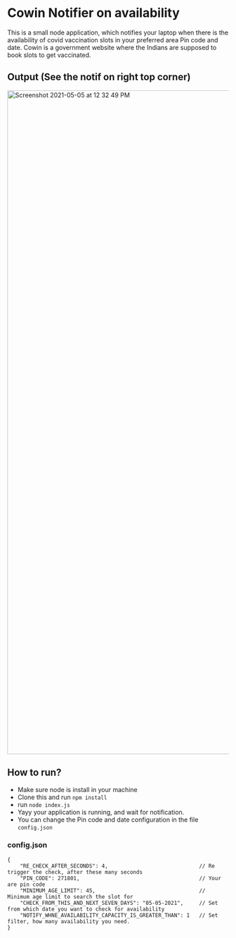 # Cowin Notifier on availability

This is a small node application, which notifies your laptop when there is the availability of covid vaccination slots in your preferred area Pin code and date.
Cowin is a government website where the Indians are supposed to book slots to get vaccinated.

## Output (See the notif on right top corner)

<img width="1507" alt="Screenshot 2021-05-05 at 12 32 49 PM" src="https://user-images.githubusercontent.com/7925734/117106813-24df8b00-ad9e-11eb-9265-0801e75f035c.png">

## How to run?

- Make sure node is install in your machine
- Clone this and run `npm install`
- run `node index.js`
- Yayy your application is running, and wait for notification.
- You can change the Pin code and date configuration in the file `config.json`

### config.json

```
{
    "RE_CHECK_AFTER_SECONDS": 4,                             // Re trigger the check, after these many seconds
    "PIN_CODE": 271801,                                      // Your are pin code
    "MINIMUM_AGE_LIMIT": 45,                                 // Minimum age limit to search the slot for
    "CHECK_FROM_THIS_AND_NEXT_SEVEN_DAYS": "05-05-2021",     // Set from which date you want to check for availability
    "NOTIFY_WHNE_AVAILABILITY_CAPACITY_IS_GREATER_THAN": 1   // Set filter, how many availability you need.
}
```
